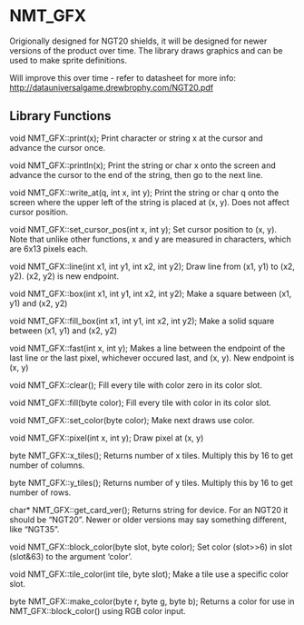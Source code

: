 # NMT_GFX
Origionally designed for NGT20 shields, it will be designed for newer versions of the product over time.  The library draws graphics and can be used to make sprite definitions.

Will improve this over time - refer to datasheet for more info: http://datauniversalgame.drewbrophy.com/NGT20.pdf

## Library Functions
void NMT_GFX::print(x);
Print character or string x at the cursor and advance the cursor once.

void NMT_GFX::println(x);
Print the string or char x onto the screen and advance the cursor to the end of the string, then
go to the next line.

void NMT_GFX::write_at(q, int x, int y);
Print the string or char q onto the screen where the upper left of the string is placed at (x, y).
Does not affect cursor position.

void NMT_GFX::set_cursor_pos(int x, int y);
Set cursor position to (x, y). Note that unlike other functions, x and y are measured in
characters, which are 6x13 pixels each.

void NMT_GFX::line(int x1, int y1, int x2, int y2);
Draw line from (x1, y1) to (x2, y2).  (x2, y2) is new endpoint.

void NMT_GFX::box(int x1, int y1, int x2, int y2);
Make a square between (x1, y1) and (x2, y2)

void NMT_GFX::fill_box(int x1, int y1, int x2, int y2);
Make a solid square between (x1, y1) and (x2, y2)

void NMT_GFX::fast(int x, int y);
Makes a line between the endpoint of the last line or the last pixel, whichever occured last, and
(x, y).  New endpoint is (x, y)

void NMT_GFX::clear();
Fill every tile with color zero in its color slot.

void NMT_GFX::fill(byte color);
Fill every tile with color in its color slot.

void NMT_GFX::set_color(byte color);
Make next draws use color.

void NMT_GFX::pixel(int x, int y);
Draw pixel at (x, y)

byte NMT_GFX::x_tiles();
Returns number of x tiles.  Multiply this by 16 to get number of columns.

byte NMT_GFX::y_tiles();
Returns number of y tiles.  Multiply this by 16 to get number of rows.

char* NMT_GFX::get_card_ver();
Returns string for device.  For an NGT20 it should be “NGT20”. Newer or older versions may say
something different, like “NGT35”.

void NMT_GFX::block_color(byte slot, byte color);
Set color (slot>>6) in slot (slot&63) to the argument ‘color’.

void NMT_GFX::tile_color(int tile, byte slot);
Make a tile use a specific color slot.

byte NMT_GFX::make_color(byte r, byte g, byte b);
Returns a color for use in NMT_GFX::block_color() using RGB color input.
